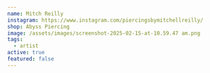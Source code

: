 ```yaml
---
name: Mitch Reilly
instagram: https://www.instagram.com/piercingsbymitchellreilly/
shop: Abyss Piercing
image: /assets/images/screenshot-2025-02-15-at-10.59.47 am.png
tags:
  - artist
active: true
featured: false
---
```

